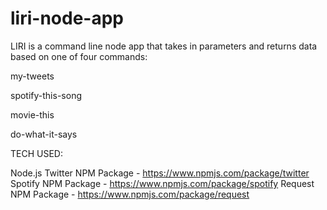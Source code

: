 # liri-node-app

LIRI is a command line node app that takes in parameters and returns data based on one of four commands:

  my-tweets

  spotify-this-song

  movie-this

  do-what-it-says
  
TECH USED: 
  
  Node.js
  Twitter NPM Package - https://www.npmjs.com/package/twitter
  Spotify NPM Package - https://www.npmjs.com/package/spotify
  Request NPM Package - https://www.npmjs.com/package/request

